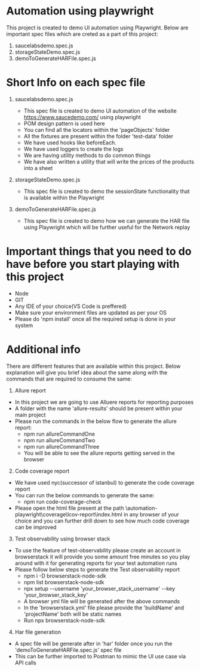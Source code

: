 # Automation using playwright
This project is created to demo UI automation using Playwright. Below are important spec files which are creted as a part of this project:
1. saucelabsdemo.spec.js  
2. storageStateDemo.spec.js 
3. demoToGenerateHARFile.spec.js

# Short Info on each spec file
1. saucelabsdemo.spec.js 
   - This spec file is created to demo UI automation of the website https://www.saucedemo.com/ using playwright
   - POM design pattern is used here
   - You can find all the locators within the 'pageObjects' folder
   - All the fixtures are present within the folder 'test-data' folder
   - We have used hooks like beforeEach.
   - We have used loggers to create the logs
   - We are having utility methods to do common things
   - We have also written a utility that will write the prices of the products into a sheet


2. storageStateDemo.spec.js 
   - This spec file is created to demo the sessionState functionality that is available within the Playwright

3. demoToGenerateHARFile.spec.js
   - This spec file is created to demo how we can generate the HAR file using Playwright which will be further useful for the Network replay

# Important things that you need to do have before you start playing with this project
 - Node
 - GIT
 - Any IDE of your choice(VS Code is preffered)
 - Make sure your environment files are updated as per your OS
 - Please do 'npm install' once all the required setup is done in your system

# Additional info
There are different features that are available within this project. Below explanation will give you brief idea about the same along with the commands that are required to consume the same:

1. Allure report
  - In this project we are going to use Alluere reports for reporting purposes
  - A folder with the name 'allure-results' should be present within your main project
  - Please run the commands in the below flow to generate the allure report:
    - npm run allureCommandOne
    - npm run allureCommandTwo
    - npm run allureCommandThree
    - You will be able to see the allure reports getting served in the browser

2. Code coverage report
  - We have used nyc(successor of istanbul) to generate the code coverage report
  - You can run the below commands to generate the same:
    - npm run code-coverage-check
  - Please open the html file present at the path \automation-playwright\coverage\lcov-report\index.html in any browser of your choice and you can further drill down to see how much code coverage can be improved

3. Test observability using browser stack
  - To use the feature of test-observability please create an account in browserstack it will provide you some amount free minutes so you play around with it for generating reports for your test automation runs
  - Please follow below steps to generate the Test observability report
    - npm i -D browserstack-node-sdk
    - npm list browserstack-node-sdk
    - npx setup --username 'your_browser_stack_username' --key 'your_browser_stack_key'
    - A browser yml file will be generated after the above commands
    - In the 'browserstack.yml' file please provide the 'buildName' and 'projectName' both will be static names
    - Run npx browserstack-node-sdk

4. Har file generation
  - A spec file will be generate after in 'har' folder once you run the 'demoToGenerateHARFile.spec.js' spec file
  - This can be further imported to Postman to mimic the UI use case via API calls